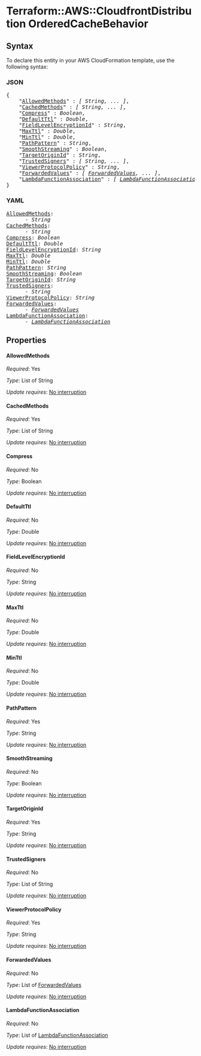# Terraform::AWS::CloudfrontDistribution OrderedCacheBehavior

## Syntax

To declare this entity in your AWS CloudFormation template, use the following syntax:

### JSON

<pre>
{
    "<a href="#allowedmethods" title="AllowedMethods">AllowedMethods</a>" : <i>[ String, ... ]</i>,
    "<a href="#cachedmethods" title="CachedMethods">CachedMethods</a>" : <i>[ String, ... ]</i>,
    "<a href="#compress" title="Compress">Compress</a>" : <i>Boolean</i>,
    "<a href="#defaultttl" title="DefaultTtl">DefaultTtl</a>" : <i>Double</i>,
    "<a href="#fieldlevelencryptionid" title="FieldLevelEncryptionId">FieldLevelEncryptionId</a>" : <i>String</i>,
    "<a href="#maxttl" title="MaxTtl">MaxTtl</a>" : <i>Double</i>,
    "<a href="#minttl" title="MinTtl">MinTtl</a>" : <i>Double</i>,
    "<a href="#pathpattern" title="PathPattern">PathPattern</a>" : <i>String</i>,
    "<a href="#smoothstreaming" title="SmoothStreaming">SmoothStreaming</a>" : <i>Boolean</i>,
    "<a href="#targetoriginid" title="TargetOriginId">TargetOriginId</a>" : <i>String</i>,
    "<a href="#trustedsigners" title="TrustedSigners">TrustedSigners</a>" : <i>[ String, ... ]</i>,
    "<a href="#viewerprotocolpolicy" title="ViewerProtocolPolicy">ViewerProtocolPolicy</a>" : <i>String</i>,
    "<a href="#forwardedvalues" title="ForwardedValues">ForwardedValues</a>" : <i>[ <a href="orderedcachebehavior-forwardedvalues.md">ForwardedValues</a>, ... ]</i>,
    "<a href="#lambdafunctionassociation" title="LambdaFunctionAssociation">LambdaFunctionAssociation</a>" : <i>[ <a href="orderedcachebehavior-lambdafunctionassociation.md">LambdaFunctionAssociation</a>, ... ]</i>
}
</pre>

### YAML

<pre>
<a href="#allowedmethods" title="AllowedMethods">AllowedMethods</a>: <i>
      - String</i>
<a href="#cachedmethods" title="CachedMethods">CachedMethods</a>: <i>
      - String</i>
<a href="#compress" title="Compress">Compress</a>: <i>Boolean</i>
<a href="#defaultttl" title="DefaultTtl">DefaultTtl</a>: <i>Double</i>
<a href="#fieldlevelencryptionid" title="FieldLevelEncryptionId">FieldLevelEncryptionId</a>: <i>String</i>
<a href="#maxttl" title="MaxTtl">MaxTtl</a>: <i>Double</i>
<a href="#minttl" title="MinTtl">MinTtl</a>: <i>Double</i>
<a href="#pathpattern" title="PathPattern">PathPattern</a>: <i>String</i>
<a href="#smoothstreaming" title="SmoothStreaming">SmoothStreaming</a>: <i>Boolean</i>
<a href="#targetoriginid" title="TargetOriginId">TargetOriginId</a>: <i>String</i>
<a href="#trustedsigners" title="TrustedSigners">TrustedSigners</a>: <i>
      - String</i>
<a href="#viewerprotocolpolicy" title="ViewerProtocolPolicy">ViewerProtocolPolicy</a>: <i>String</i>
<a href="#forwardedvalues" title="ForwardedValues">ForwardedValues</a>: <i>
      - <a href="orderedcachebehavior-forwardedvalues.md">ForwardedValues</a></i>
<a href="#lambdafunctionassociation" title="LambdaFunctionAssociation">LambdaFunctionAssociation</a>: <i>
      - <a href="orderedcachebehavior-lambdafunctionassociation.md">LambdaFunctionAssociation</a></i>
</pre>

## Properties

#### AllowedMethods

_Required_: Yes

_Type_: List of String

_Update requires_: [No interruption](https://docs.aws.amazon.com/AWSCloudFormation/latest/UserGuide/using-cfn-updating-stacks-update-behaviors.html#update-no-interrupt)

#### CachedMethods

_Required_: Yes

_Type_: List of String

_Update requires_: [No interruption](https://docs.aws.amazon.com/AWSCloudFormation/latest/UserGuide/using-cfn-updating-stacks-update-behaviors.html#update-no-interrupt)

#### Compress

_Required_: No

_Type_: Boolean

_Update requires_: [No interruption](https://docs.aws.amazon.com/AWSCloudFormation/latest/UserGuide/using-cfn-updating-stacks-update-behaviors.html#update-no-interrupt)

#### DefaultTtl

_Required_: No

_Type_: Double

_Update requires_: [No interruption](https://docs.aws.amazon.com/AWSCloudFormation/latest/UserGuide/using-cfn-updating-stacks-update-behaviors.html#update-no-interrupt)

#### FieldLevelEncryptionId

_Required_: No

_Type_: String

_Update requires_: [No interruption](https://docs.aws.amazon.com/AWSCloudFormation/latest/UserGuide/using-cfn-updating-stacks-update-behaviors.html#update-no-interrupt)

#### MaxTtl

_Required_: No

_Type_: Double

_Update requires_: [No interruption](https://docs.aws.amazon.com/AWSCloudFormation/latest/UserGuide/using-cfn-updating-stacks-update-behaviors.html#update-no-interrupt)

#### MinTtl

_Required_: No

_Type_: Double

_Update requires_: [No interruption](https://docs.aws.amazon.com/AWSCloudFormation/latest/UserGuide/using-cfn-updating-stacks-update-behaviors.html#update-no-interrupt)

#### PathPattern

_Required_: Yes

_Type_: String

_Update requires_: [No interruption](https://docs.aws.amazon.com/AWSCloudFormation/latest/UserGuide/using-cfn-updating-stacks-update-behaviors.html#update-no-interrupt)

#### SmoothStreaming

_Required_: No

_Type_: Boolean

_Update requires_: [No interruption](https://docs.aws.amazon.com/AWSCloudFormation/latest/UserGuide/using-cfn-updating-stacks-update-behaviors.html#update-no-interrupt)

#### TargetOriginId

_Required_: Yes

_Type_: String

_Update requires_: [No interruption](https://docs.aws.amazon.com/AWSCloudFormation/latest/UserGuide/using-cfn-updating-stacks-update-behaviors.html#update-no-interrupt)

#### TrustedSigners

_Required_: No

_Type_: List of String

_Update requires_: [No interruption](https://docs.aws.amazon.com/AWSCloudFormation/latest/UserGuide/using-cfn-updating-stacks-update-behaviors.html#update-no-interrupt)

#### ViewerProtocolPolicy

_Required_: Yes

_Type_: String

_Update requires_: [No interruption](https://docs.aws.amazon.com/AWSCloudFormation/latest/UserGuide/using-cfn-updating-stacks-update-behaviors.html#update-no-interrupt)

#### ForwardedValues

_Required_: No

_Type_: List of <a href="orderedcachebehavior-forwardedvalues.md">ForwardedValues</a>

_Update requires_: [No interruption](https://docs.aws.amazon.com/AWSCloudFormation/latest/UserGuide/using-cfn-updating-stacks-update-behaviors.html#update-no-interrupt)

#### LambdaFunctionAssociation

_Required_: No

_Type_: List of <a href="orderedcachebehavior-lambdafunctionassociation.md">LambdaFunctionAssociation</a>

_Update requires_: [No interruption](https://docs.aws.amazon.com/AWSCloudFormation/latest/UserGuide/using-cfn-updating-stacks-update-behaviors.html#update-no-interrupt)

